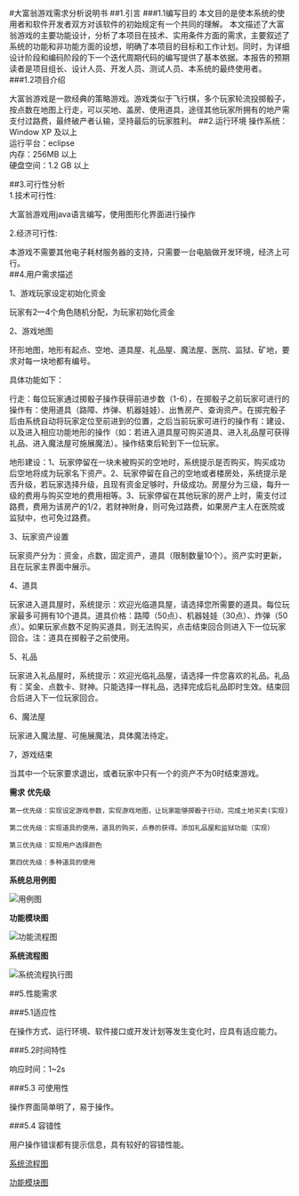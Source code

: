 #大富翁游戏需求分析说明书
##1.引言
###1.1编写目的
本文目的是使本系统的使用者和软件开发者双方对该软件的初始规定有一个共同的理解。
本文描述了大富翁游戏的主要功能设计，分析了本项目在技术、实用条件方面的需求，主要叙述了系统的功能和非功能方面的设想，明确了本项目的目标和工作计划。同时，为详细设计阶段和编码阶段的下一个迭代周期代码的编写提供了基本依据。本报告的预期读者是项目组长、设计人员、开发人员、测试人员、本系统的最终使用者。
###1.2项目介绍

大富翁游戏是一款经典的策略游戏。游戏类似于飞行棋，多个玩家轮流投掷骰子，按点数在地图上行走，可以买地、盖房、使用道具，途径其他玩家所拥有的地产需支付过路费，最终破产者认输，坚持最后的玩家胜利。
##2.运行环境
操作系统：Window XP 及以上  
运行平台：eclipse    
内存：256MB 以上  
硬盘空间：1.2 GB 以上
 
##3.可行性分析  
1.技术可行性:  

大富翁游戏用java语言编写，使用图形化界面进行操作

2.经济可行性:

本游戏不需要其他电子耗材服务器的支持，只需要一台电脑做开发环境，经济上可行。  
##4.用户需求描述

1、游戏玩家设定初始化资金

玩家有2—4个角色随机分配，为玩家初始化资金

2、游戏地图

环形地图，地形有起点、空地、道具屋、礼品屋、魔法屋、医院、监狱、矿地，要求对每一块地都有编号。

具体功能如下：

行走：每位玩家通过掷骰子操作获得前进步数（1-6），在掷骰子之前玩家可进行的操作有：使用道具（路障、炸弹、机器娃娃）、出售房产、查询资产。在掷完骰子后由系统自动将玩家定位至前进到的位置，之后当前玩家可进行的操作有：建设、以及进入相应功能地形的操作（如：若进入道具屋可购买道具、进入礼品屋可获得礼品、进入魔法屋可施展魔法）。操作结束后轮到下一位玩家。

地形建设：1、玩家停留在一块未被购买的空地时，系统提示是否购买，购买成功后空地将成为玩家名下资产。2、玩家停留在自己的空地或者楼房处，系统提示是否升级，若玩家选择升级，且现有资金足够时，升级成功。房屋分为三级，每升一级的费用与购买空地的费用相等。3、玩家停留在其他玩家的房产上时，需支付过路费，费用为该房产的1/2，若财神附身，则可免过路费，如果房产主人在医院或监狱中，也可免过路费。

3、玩家资产设置

玩家资产分为：资金，点数，固定资产，道具（限制数量10个）。资产实时更新，且在玩家主界面中展示。

4、道具

玩家进入道具屋时，系统提示：欢迎光临道具屋，请选择您所需要的道具。每位玩家最多可拥有10个道具。道具价格：路障（50点）、机器娃娃（30点）、炸弹（50点）。如果玩家点数不足购买道具，则无法购买，点击结束回合则进入下一位玩家回合。注：道具在掷骰子之前使用。

5、礼品

玩家进入礼品屋时，系统提示：欢迎光临礼品屋，请选择一件您喜欢的礼品。礼品有：奖金、点数卡、财神。只能选择一样礼品，选择完成后礼品即时生效。结束回合后进入下一位玩家回合。

6、魔法屋

玩家进入魔法屋、可施展魔法，具体魔法待定。

7，游戏结束

当其中一个玩家要求退出，或者玩家中只有一个的资产不为0时结束游戏。


**需求**	**优先级**

	第一优先级：实现设定游戏参数，实现游戏地图，让玩家能够掷骰子行动，完成土地买卖(实现)

	第二优先级：实现道具的使用，道具的购买，点券的获得。添加礼品屋和监狱功能（实现）

	第三优先级：实现用户选择颜色

	第四优先级：多种道具的使用
**系统总用例图**

![用例图](https://github.com/dyl1225/Rich_01/blob/master/Pictures/用例图.jpg)

**功能模块图**

![功能流程图](https://github.com/dyl1225/Rich_01/blob/master/Pictures/系统功能模块图.png)

**系统流程图**

![系统流程执行图](https://github.com/dyl1225/Rich_01/blob/master/Pictures/大富翁流程图.png)

##5.性能需求

###5.1适应性

在操作方式、运行环境、软件接口或开发计划等发生变化时，应具有适应能力。

###5.2时间特性

响应时间：1~2s

###5.3 可使用性

操作界面简单明了，易于操作。

###5.4 容错性

用户操作错误都有提示信息，具有较好的容错性能。

[系统流程图](https://www.processon.com/view/link/55e7ec09e4b095f061cd050b) 



[功能模块图](https://www.processon.com/view/link/55e7fc42e4b095f061cd5080) 



